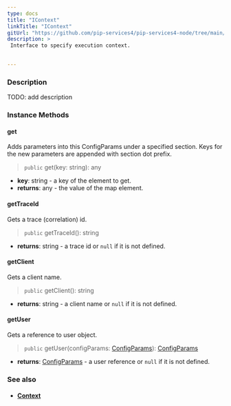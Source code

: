 ```yaml
---
type: docs
title: "IContext"
linkTitle: "IContext"
gitUrl: "https://github.com/pip-services4/pip-services4-node/tree/main/pip-services4-components-node"
description: > 
 Interface to specify execution context.

  
---
```


### Description
TODO: add description

### Instance Methods  

#### get
Adds parameters into this ConfigParams under a specified section.
Keys for the new parameters are appended with section dot prefix.

> `public` get(key: string): any

- **key**: string - a key of the element to get.
- **returns**: any - the value of the map element.


#### getTraceId
Gets a trace (correlation) id.

> `public` getTraceId(): string

- **returns**: string - a trace id or <code>null</code> if it is not defined.

#### getClient
Gets a client name.

> `public` getClient(): string

- **returns**: string - a client name or <code>null</code> if it is not defined.

#### getUser
Gets a reference to user object.

> `public` getUser(configParams: [ConfigParams](../../config/config_params)): [ConfigParams](../../config/config_params)

- **returns**: [ConfigParams](../../config/config_params) - a user reference or <code>null</code> if it is not defined.

### See also
- #### [Context](../context)